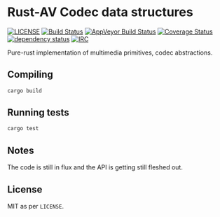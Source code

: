 # Rust-AV Codec data structures

[![LICENSE](https://img.shields.io/badge/license-MIT-blue.svg)](LICENSE)
[![Build Status](https://travis-ci.org/rust-av/rust-av.svg?branch=master)](https://travis-ci.org/rust-av/rust-av)
[![AppVeyor Build Status](https://ci.appveyor.com/api/projects/status/github/rust-av/rust-av?branch=master&svg=true)](https://ci.appveyor.com/project/lu-zero/rust-av/history)
[![Coverage Status](https://coveralls.io/repos/rust-av/rust-av/badge.svg?branch=master)](https://coveralls.io/r/rust-av/rust-av?branch=master)
[![dependency status](https://deps.rs/repo/github/rust-av/rust-av/status.svg)](https://deps.rs/repo/github/rust-av/rust-av)
[![IRC](https://img.shields.io/badge/irc-%23rust--av-blue.svg)](http://webchat.freenode.net?channels=%23rust-av&uio=d4)

Pure-rust implementation of multimedia primitives, codec abstractions.

## Compiling

```bash
cargo build
```

## Running tests

```bash
cargo test
```

## Notes

The code is still in flux and the API is getting still fleshed out.

## License

MIT as per `LICENSE`.
